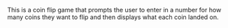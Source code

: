 This is a coin flip game that prompts the user to enter in a number for how many coins they want to flip and then displays what each coin landed on.
